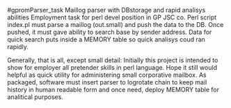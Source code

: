 #gpromParser_task
Maillog parser with DBstorage and rapid analisys abilities
Employment task for perl devel position in GP JSC co. 
Perl script index.pl must parse a maillog (out.small) and push the data to the DB.
Once pushed, it must gave ability to search base by sender address.
Data for quick search puts inside a MEMORY table so quick analisys coud ran rapidly.

Generally, that is all, except small detail: 
Initially this project is intended to show for employer all pretender skills in perl language.
Hope it still would helpful as quick utility for administering small corporative mailbox.
As packaged, software must insert parser to logrotate chain to keep mail history in 
human readable form and once need, deploy MEMORY table for analitical purposes.
